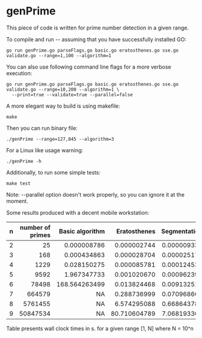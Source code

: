 # genPrime

This piece of code is written for prime number detection in a given range. 

To compile and run -- assuming that you have successfully installed GO:
```
go run genPrime.go parseFlags.go basic.go eratosthenes.go sse.go validate.go --range=1,100 --algorithm=1
```

You can also use following command line flags for a more verbose execution:
```
go run genPrime.go parseFlags.go basic.go eratosthenes.go sse.go validate.go --range=10,200 --algorithm=1 \
  --print=true --validate=true --parallel=false
```

A more elegant way to build is using makefile:
```
make
```

Then you can run binary file:
```
./genPrime --range=127,845 --algorithm=3
```

For a Linux like usage warning:
```
./genPrime -h
```

Additionally, to run some simple tests:
```
make test
```

Note:
--parallel option doesn't work properly, so you can ignore it at the moment.

Some results produced with a decent mobile workstation:

| n   | number of primes | Basic algorithm | Eratosthenes | Segmentation |
| --- | ---: | ---: | ---:| ---: |
| 2   |             25 |     0.000008786 |  0.000002744 |  0.000009336 | 
| 3   |            168 |     0.000434863 |  0.000028704 |  0.000025178 | 
| 4   |           1229 |     0.028150275 |  0.000085781 |  0.000124532 | 
| 5   |           9592 |     1.967347733 |  0.001020670 |  0.000962392 | 
| 6   |          78498 |   168.564263499 |  0.013824468 |  0.009132511 | 
| 7   |         664579 |              NA |  0.288736999 |  0.070968662 | 
| 8   |        5761455 |              NA |  6.574295088 |  0.668643781 | 
| 9   |       50847534 |              NA | 80.710604789 |  7.068193302 | 

Table presents wall clock times in s. for a given range [1, N] where N = 10^n
